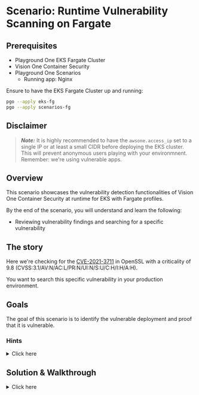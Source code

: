 # Scenario: Runtime Vulnerability Scanning on Fargate

## Prerequisites

- Playground One EKS Fargate Cluster 
- Vision One Container Security
- Playground One Scenarios
    - Running app: Nginx

Ensure to have the EKS Fargate Cluster up and running:

```sh
pgo --apply eks-fg
pgo --apply scenarios-fg
```

## Disclaimer

> ***Note:*** It is highly recommended to have the `awsone.access_ip` set to a single IP or at least a small CIDR before deploying the EKS cluster. This will prevent anonymous users playing with your environmnent. Remember: we're using vulnerable apps.

## Overview

This scenario showcases the vulnerability detection functionalities of Vision One Container Security at runtime for EKS with Fargate profiles.

By the end of the scenario, you will understand and learn the following:

- Reviewing vulnerability findings and searching for a specific vulnerability

## The story

Here we're checking for the [CVE-2021-3711](https://nvd.nist.gov/vuln/detail/cve-2021-3711) in OpenSSL with a criticality of 9.8 (CVSS:3.1/AV:N/AC:L/PR:N/UI:N/S:U/C:H/I:H/A:H).

You want to search this specific vulnerability in your production environment.

## Goals

The goal of this scenario is to identify the vulnerable deployment and proof that it is vulnerable.

### Hints

<details>
<summary>Click here</summary>

✨ Didn't find the vulnerable deployment?
<br><br>
Head over to Container Security --> Runtime vulnerability and search for CVE-2017-5638. 🙌
<br><br>

</details>

## Solution & Walkthrough

<details>
<summary>Click here</summary>

Head over to Attack Surface Risk Managemet and search for the vulnerability CVE-2021-3711

Identify the vulnerable deployment/container.

Find out the node(s) running the pod(s).

```sh
kubectl get pods -A -o wide
```

You'll see that the deployment is running within the `default` namespace. The name(s) of the worker nodes start with `fargate-ip-...` which indicate that these nodes are AWS managed Fargate nodes.

Checking the services

```sh
kubectl get services
```

tells us

```
NAME            TYPE       CLUSTER-IP     EXTERNAL-IP   PORT(S)        AGE
nginx-service   NodePort   172.20.48.60   <none>        80:32443/TCP   26m
```

🎉 Success 🎉

</details>
